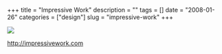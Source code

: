 +++
title = "Impressive Work"
description = ""
tags = []
date = "2008-01-26"
categories = ["design"]
slug = "impressive-work"
+++


 

  <div id="screens-thumbs" class="clearfix">
    <div class="txt-center" id="design-submission"><a href="http://impressivework.com/"><img id='bluga-thumbnail-1070' class='bluga-thumbnail large' src='//konigi.com/media/bluga/
wt47f281e0ec52f_0.jpg'/></a></div>  
  </div>   
<p><a href="http://impressivework.com/">http://impressivework.com</a></p>




